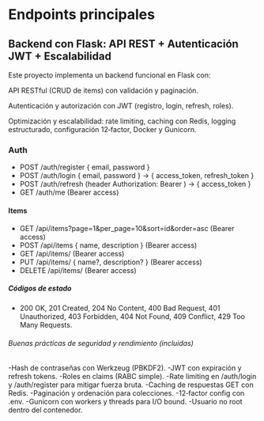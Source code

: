 # Endpoints principales

## Backend con Flask: API REST + Autenticación JWT + Escalabilidad

Este proyecto implementa un backend funcional en Flask con:

API RESTful (CRUD de items) con validación y paginación.

Autenticación y autorización con JWT (registro, login, refresh, roles).

Optimización y escalabilidad: rate limiting, caching con Redis, logging estructurado, configuración 12‑factor, Docker y Gunicorn.

### Auth
- POST /auth/register { email, password }
- POST /auth/login { email, password } -> { access_token, refresh_token }
- POST /auth/refresh (header Authorization: Bearer <refresh>) -> { access_token }
- GET /auth/me (Bearer access)

#### Items
- GET /api/items?page=1&per_page=10&sort=id&order=asc (Bearer access)
- POST /api/items { name, description } (Bearer access)
- GET /api/items/<id> (Bearer access)
- PUT /api/items/<id> { name?, description? } (Bearer access)
- DELETE /api/items/<id> (Bearer access)

##### Códigos de estado
- 200 OK, 201 Created, 204 No Content, 400 Bad Request, 401 Unauthorized, 403 Forbidden, 404 Not Found, 409 Conflict, 429 Too Many Requests.
  
###### Buenas prácticas de seguridad y rendimiento (incluidas)
-Hash de contraseñas con Werkzeug (PBKDF2).
-JWT con expiración y refresh tokens.
-Roles en claims (RABC simple).
-Rate limiting en /auth/login y /auth/register para mitigar fuerza bruta.
-Caching de respuestas GET con Redis.
-Paginación y ordenación para colecciones.
-12‑factor config con .env.
-Gunicorn con workers y threads para I/O bound.
-Usuario no root dentro del contenedor.



